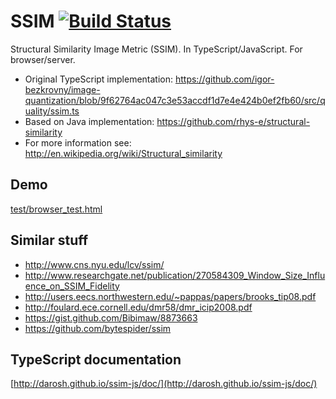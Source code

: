# SSIM [![Build Status](https://travis-ci.org/darosh/ssim-js.svg)](https://travis-ci.org/darosh/ssim-js)

Structural Similarity Image Metric (SSIM). In TypeScript/JavaScript. For browser/server.

- Original TypeScript implementation: https://github.com/igor-bezkrovny/image-quantization/blob/9f62764ac047c3e53accdf1d7e4e424b0ef2fb60/src/quality/ssim.ts
- Based on Java implementation: https://github.com/rhys-e/structural-similarity
- For more information see: http://en.wikipedia.org/wiki/Structural_similarity

## Demo

[test/browser_test.html](http://darosh.github.io/ssim-js/test/browser_test.html)

## Similar stuff

- http://www.cns.nyu.edu/lcv/ssim/
- http://www.researchgate.net/publication/270584309_Window_Size_Influence_on_SSIM_Fidelity
- http://users.eecs.northwestern.edu/~pappas/papers/brooks_tip08.pdf
- http://foulard.ece.cornell.edu/dmr58/dmr_icip2008.pdf
- https://gist.github.com/Bibimaw/8873663
- https://github.com/bytespider/ssim

## TypeScript documentation

[http://darosh.github.io/ssim-js/doc/](http://darosh.github.io/ssim-js/doc/)
